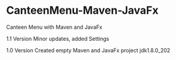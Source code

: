 # CanteenMenu-Maven-JavaFx

Canteen Menu with Maven and JavaFx

1.1 Version 
Minor updates, added Settings

1.0 Version
Created empty Maven and JavaFx project
jdk1.8.0_202
